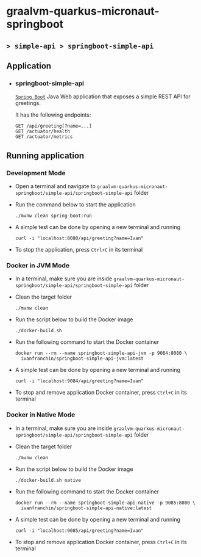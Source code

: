 # graalvm-quarkus-micronaut-springboot
## `> simple-api > springboot-simple-api`

## Application

- ### springboot-simple-api

  [`Spring Boot`](https://docs.spring.io/spring-boot/docs/current/reference/htmlsingle/) Java Web application that exposes a simple REST API for greetings.
  
  It has the following endpoints:
  ```
  GET /api/greeting[?name=...]
  GET /actuator/health
  GET /actuator/metrics
  ```

## Running application

### Development Mode

- Open a terminal and navigate to `graalvm-quarkus-micronaut-springboot/simple-api/springboot-simple-api` folder

- Run the command below to start the application
  ```
  ./mvnw clean spring-boot:run
  ```

- A simple test can be done by opening a new terminal and running
  ```
  curl -i "localhost:8080/api/greeting?name=Ivan"
  ```

- To stop the application, press `Ctrl+C` in its terminal

### Docker in JVM Mode

- In a terminal, make sure you are inside `graalvm-quarkus-micronaut-springboot/simple-api/springboot-simple-api` folder

- Clean the target folder
  ```
  ./mvnw clean
  ```

- Run the script below to build the Docker image
  ```
  ./docker-build.sh
  ```

- Run the following command to start the Docker container
  ```
  docker run --rm --name springboot-simple-api-jvm -p 9084:8080 \
    ivanfranchin/springboot-simple-api-jvm:latest
  ```

- A simple test can be done by opening a new terminal and running
  ```
  curl -i "localhost:9084/api/greeting?name=Ivan"
  ```

- To stop and remove application Docker container, press `Ctrl+C` in its terminal

### Docker in Native Mode

- In a terminal, make sure you are inside `graalvm-quarkus-micronaut-springboot/simple-api/springboot-simple-api` folder

- Clean the target folder
  ```
  ./mvnw clean
  ```

- Run the script below to build the Docker image
  ```
  ./docker-build.sh native
  ```

- Run the following command to start the Docker container
  ```
  docker run --rm --name springboot-simple-api-native -p 9085:8080 \
    ivanfranchin/springboot-simple-api-native:latest
  ```

- A simple test can be done by opening a new terminal and running
  ```
  curl -i "localhost:9085/api/greeting?name=Ivan"
  ```

- To stop and remove application Docker container, press `Ctrl+C` in its terminal
